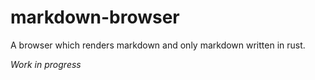 # markdown-browser
A browser which renders markdown and only markdown written in rust.

*Work in progress*

